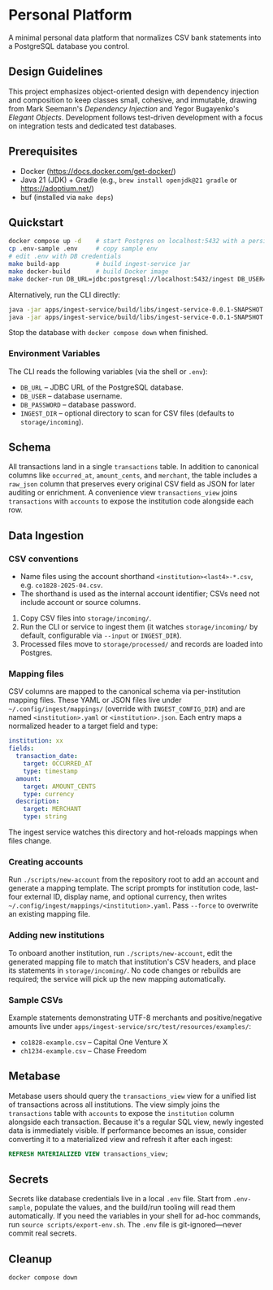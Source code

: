 # Personal Platform

A minimal personal data platform that normalizes CSV bank statements into a PostgreSQL database you control.

## Design Guidelines

This project emphasizes object-oriented design with dependency injection and composition to keep classes small, cohesive, and immutable, drawing from Mark Seemann's *Dependency Injection* and Yegor Bugayenko's *Elegant Objects*. Development follows test-driven development with a focus on integration tests and dedicated test databases.

## Prerequisites
- Docker (https://docs.docker.com/get-docker/)
- Java 21 (JDK) + Gradle (e.g., `brew install openjdk@21 gradle` or https://adoptium.net/)
- buf (installed via `make deps`)

## Quickstart

```bash
docker compose up -d    # start Postgres on localhost:5432 with a persistent volume
cp .env-sample .env     # copy sample env
# edit .env with DB credentials
make build-app          # build ingest-service jar
make docker-build       # build Docker image
make docker-run DB_URL=jdbc:postgresql://localhost:5432/ingest DB_USER=ingest DB_PASSWORD=ingest
```

Alternatively, run the CLI directly:

```bash
java -jar apps/ingest-service/build/libs/ingest-service-0.0.1-SNAPSHOT.jar --mode=scan  # defaults to storage/incoming
java -jar apps/ingest-service/build/libs/ingest-service-0.0.1-SNAPSHOT.jar --file=/path/to/ch1234-example.csv
```

Stop the database with `docker compose down` when finished.

### Environment Variables

The CLI reads the following variables (via the shell or `.env`):

- `DB_URL` – JDBC URL of the PostgreSQL database.
- `DB_USER` – database username.
- `DB_PASSWORD` – database password.
- `INGEST_DIR` – optional directory to scan for CSV files (defaults to `storage/incoming`).

## Schema

All transactions land in a single `transactions` table.  In addition to
canonical columns like `occurred_at`, `amount_cents`, and `merchant`, the
table includes a `raw_json` column that preserves every original CSV field
as JSON for later auditing or enrichment.  A convenience view
`transactions_view` joins `transactions` with `accounts` to expose the
institution code alongside each row.

## Data Ingestion

### CSV conventions

- Name files using the account shorthand `<institution><last4>-*.csv`, e.g. `co1828-2025-04.csv`.
- The shorthand is used as the internal account identifier; CSVs need not include account or source columns.

1. Copy CSV files into `storage/incoming/`.
2. Run the CLI or service to ingest them (it watches `storage/incoming/` by default, configurable via `--input` or `INGEST_DIR`).
3. Processed files move to `storage/processed/` and records are loaded into Postgres.

### Mapping files

CSV columns are mapped to the canonical schema via per-institution mapping
files.  These YAML or JSON files live under
`~/.config/ingest/mappings/` (override with `INGEST_CONFIG_DIR`) and are
named `<institution>.yaml` or `<institution>.json`.  Each entry maps a
normalized header to a target field and type:

```yaml
institution: xx
fields:
  transaction_date:
    target: OCCURRED_AT
    type: timestamp
  amount:
    target: AMOUNT_CENTS
    type: currency
  description:
    target: MERCHANT
    type: string
```

The ingest service watches this directory and hot-reloads mappings when
files change.

### Creating accounts

Run `./scripts/new-account` from the repository root to add an account and
generate a mapping template.  The script prompts for institution code,
last-four external ID, display name, and optional currency, then writes
`~/.config/ingest/mappings/<institution>.yaml`.  Pass `--force` to
overwrite an existing mapping file.

### Adding new institutions

To onboard another institution, run `./scripts/new-account`, edit the
generated mapping file to match that institution's CSV headers, and place
its statements in `storage/incoming/`.  No code changes or rebuilds are
required; the service will pick up the new mapping automatically.

### Sample CSVs

Example statements demonstrating UTF-8 merchants and positive/negative amounts live under `apps/ingest-service/src/test/resources/examples/`:

- `co1828-example.csv` – Capital One Venture X
- `ch1234-example.csv` – Chase Freedom

## Metabase

Metabase users should query the `transactions_view` view for a unified
list of transactions across all institutions.  The view simply joins the
`transactions` table with `accounts` to expose the `institution` column
alongside each transaction.  Because it's a regular SQL view, newly
ingested data is immediately visible. If performance becomes an issue,
consider converting it to a materialized view and refresh it after each
ingest:

```sql
REFRESH MATERIALIZED VIEW transactions_view;
```

## Secrets

Secrets like database credentials live in a local `.env` file. Start from `.env-sample`, populate the values, and the build/run tooling will read them automatically. If you need the variables in your shell for ad-hoc commands, run `source scripts/export-env.sh`. The `.env` file is git-ignored—never commit real secrets.

## Cleanup

```bash
docker compose down
```

